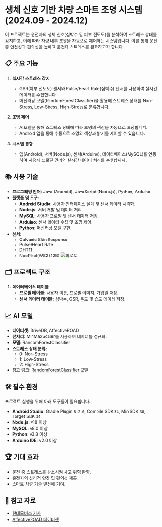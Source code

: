 # 생체 신호 기반 차량 스마트 조명 시스템(2024.09 - 2024.12)

이 프로젝트는 운전자의 생체 신호(심박수 및 피부 전도도)를 분석하여 스트레스 상태를 감지하고, 이에 따라 차량 내부 조명을 자동으로 제어하는 시스템입니다. 이를 통해 운전 중 안전성과 편의성을 높이고 운전자 스트레스를 완화하고자 합니다.

## 📋 주요 기능
1. **실시간 스트레스 감지**  
   - GSR(피부 전도도) 센서와 Pulse/Heart Rate(심박수) 센서를 사용하여 실시간 데이터를 수집합니다.
   - 머신러닝 모델(RandomForestClassifier)을 활용해 스트레스 상태를 Non-Stress, Low-Stress, High-Stress로 분류합니다.
   
2. **조명 제어**  
   - AI모델을 통해 스트레스 상태에 따라 조명의 색상을 자동으로 조정합니다.
   - Android 앱을 통해 수동으로 조명의 색상과 밝기를 제어할 수 있습니다.

3. **시스템 통합**  
   - 앱(Android), 서버(Node.js), 센서(Arduino), 데이터베이스(MySQL)를 연동하여 사용자 프로필 관리와 실시간 데이터 처리를 수행합니다.

## 📚 사용 기술
- **프로그래밍 언어**: Java (Android), JavaScript (Node.js), Python, Arduino
- **플랫폼 및 도구**:
  - **Android Studio**: 사용자 인터페이스 설계 및 센서 데이터 시각화.
  - **Node.js**: 서버 개발 및 데이터 처리.
  - **MySQL**: 사용자 프로필 및 센서 데이터 저장.
  - **Arduino**: 센서 데이터 수집 및 조명 제어.
  - **Python**: 머신러닝 모델 구현.
- **센서**:
  - Galvanic Skin Response
  - Pulse/Heart Rate
  - DHT11
  - NeoPixel(WS2812B)
![회로도](https://github.com/user-attachments/assets/b67539c8-a2d8-4b30-9421-7482b1720997)

## 🗂️ 프로젝트 구조
1. **데이터베이스 테이블**
   - **프로필 테이블**: 사용자 이름, 프로필 이미지, 가입일 저장.
   - **센서 데이터 테이블**: 심박수, GSR, 온도 및 습도 데이터 저장.

## 📈 AI 모델
- **데이터셋**: DriveDB, AffectiveROAD
- **전처리**: MinMaxScaler를 사용하여 데이터를 정규화.
- **모델**: RandomForestClassifier
- **스트레스 상태 분류**:
  - 0: Non-Stress
  - 1: Low-Stress
  - 2: High-Stress
- 참고 링크: [RandomForestClassifier 모델](https://github.com/iut-swe-20-dp-1/machine-learning-model/tree/main)


## 🛠️ 필수 환경
프로젝트 실행을 위해 아래 도구들이 필요합니다:
- **Android Studio**: Gradle Plugin `8.2.0`, Compile SDK `34`, Min SDK `30`, Target SDK `34`  
- **Node.js**: v18 이상  
- **MySQL**: v8.0 이상  
- **Python**: v3.8 이상  
- **Arduino IDE**: v2.0 이상  

## 🏆 기대 효과
- 운전 중 스트레스를 감소시켜 사고 위험 완화.
- 운전자의 심리적 안정 및 편의성 제공.
- 스마트 차량 기술 발전에 기여.

## 🔗 참고 자료
- [현대모비스 기사](https://www.hyundai.co.kr/story/CONT0000000000166504)
- [AffectiveROAD 데이터셋](https://www.media.mit.edu/tools/affectiveroad/) 
